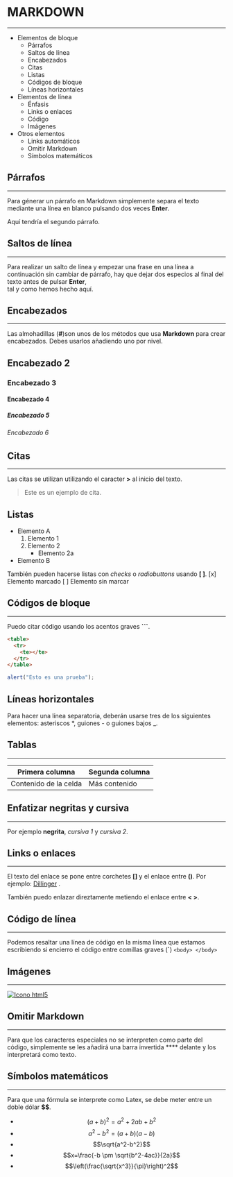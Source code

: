 # MARKDOWN

---

- Elementos de bloque
  - Párrafos
  - Saltos de línea
  - Encabezados
  - Citas
  - Listas
  - Códigos de bloque
  - Líneas horizontales
- Elementos de línea
  - Énfasis
  - Links o enlaces
  - Código
  - Imágenes
- Otros elementos
  - Links automáticos
  - Omitir Markdown
  - Símbolos matemáticos

## Párrafos

---

Para génerar un párrafo en Markdown simplemente separa el texto mediante una línea en blanco pulsando dos veces **Enter**.

Aquí tendría el segundo párrafo.

## Saltos de línea

---

Para realizar un salto de línea y empezar una frase en una línea a continuación sin cambiar de párrafo, hay que dejar dos especios al final del texto antes de pulsar **Enter**,  
tal y como hemos hecho aquí.

## Encabezados

---

Las almohadillas (**#**)son unos de los métodos que usa **Markdown** para crear encabezados. Debes usarlos añadiendo uno por nivel.

## Encabezado 2

### Encabezado 3

#### Encabezado 4

##### Encabezado 5

###### Encabezado 6

## Citas

---

Las citas se utilizan utilizando el caracter **>** al inicio del texto.

> Este es un ejemplo de cita.

## Listas

- Elemento A
  1. Elemento 1
  2. Elemento 2
     - Elemento 2a
- Elemento B

También pueden hacerse listas con _checks_ o _radiobuttons_ usando **[ ]**.
[x] Elemento marcado
[ ] Elemento sin marcar

## Códigos de bloque

---

Puedo citar código usando los acentos graves **\`\`\`**.

```html
<table>
  <tr>
    <te></te>
  </tr>
</table>
```

```js
alert("Esto es una prueba");
```

## Líneas horizontales

Para hacer una línea separatoria, deberán usarse tres de los siguientes elementos: asteriscos \*, guiones - o guiones bajos \_.

## Tablas

---

| Primera columna       | Segunda columna |
| --------------------- | --------------- |
| Contenido de la celda | Más contenido   |

## Enfatizar negritas y cursiva

---

Por ejemplo **negrita**, _cursiva 1_ y _cursiva 2_.

## Links o enlaces

---

El texto del enlace se pone entre corchetes **[]** y el enlace entre **()**.
Por ejemplo: [Dillinger](http://www.dillinger.io) .

También puedo enlazar direztamente metiendo el enlace entre **\< \>**.

## Código de línea

---

Podemos resaltar una línea de código en la misma línea que estamos escribiendo si encierro el código entre comillas graves (**\`**) `<body> </body>`

## Imágenes

---

[![Icono html5](https://upload.wikimedia.org/wikipedia/commons/thumb/6/61/HTML5_logo_and_wordmark.svg/512px-HTML5_logo_and_wordmark.svg.png)](https://es.wikipedia.org/wiki/HTML5)

## Omitir Markdown

---

Para que los caracteres especiales no se interpreten como parte del código, simplemente se les añadirá una barra invertida \*\*\*\* delante y los interpretará como texto.

## Símbolos matemáticos

---

Para que una fórmula se interprete como Latex, se debe meter entre un doble dólar **\$\$**.

- $$(a+b)^2 = a^2 + 2ab + b^2$$
- $$a^2 - b^2 = (a+b)(a-b)$$
- $$\sqrt{a^2-b^2}$$
- $$x=\frac{-b \pm \sqrt{b^2-4ac}}{2a}$$
- $$\left(\frac{\sqrt{x^3}}{\pi}\right)^2$$
